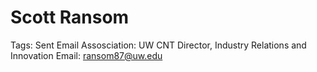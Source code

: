 # Scott Ransom

Tags: Sent Email
Assosciation: UW
CNT Director, Industry Relations and Innovation
Email: ransom87@uw.edu